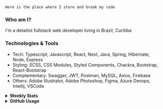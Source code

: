 ```
Here is the place where I store and break my code
```
### Who am I?
I'm a detailist fullstack web developer living in Brazil, Curitiba

### Technologies & Tools
- Tech: Typescript, Javascript, React, Next, Java, Spring, Hibernate, Node, Express
- Styling: SCSS, CSS Modules, Styled Components, Chackra, Bootstrap, React-Bootstrap
- Complementary: Swagger, JWT, Postman, MySQL, Axios, Firebase
- Others: Adobe Illustrator, Adobe Photoshop, Figma, Azure Devops, Intellij, VSCode

<details>
  <summary><b> Weekly Stats</b></summary>
<!--START_SECTION:waka-->

```txt
TypeScript   19 hrs 55 mins  █████████████████████▒░░░   84.88 %
JavaScript   1 hr 23 mins    █▒░░░░░░░░░░░░░░░░░░░░░░░   05.96 %
CSS          1 hr            █░░░░░░░░░░░░░░░░░░░░░░░░   04.30 %
JSON         59 mins         █░░░░░░░░░░░░░░░░░░░░░░░░   04.21 %
Java         4 mins          ░░░░░░░░░░░░░░░░░░░░░░░░░   00.34 %
```

<!--END_SECTION:waka-->
</details>

<details>
  <summary><b> GitHub Usage</b></summary>
  
[![Top Langs](https://github-readme-stats.vercel.app/api/top-langs/?username=gxlpes&&langs_count=9&layout=compact)](https://github.com/anuraghazra/github-readme-stats)

</details>
